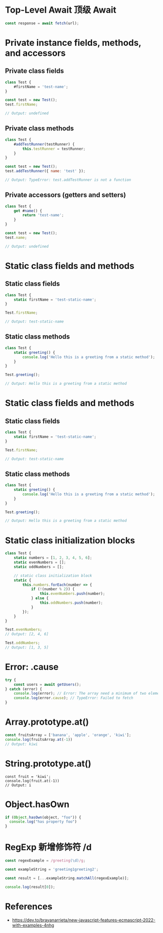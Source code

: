# Top-Level Await 顶级 Await

```js
const response = await fetch(url);
```

# Private instance fields, methods, and accessors

## Private class fields

```js
class Test {
    #firstName = 'test-name';
}

const test = new Test();
test.firstName;

// Output: undefined
```

## Private class methods

```js
class Test {
    #addTestRunner(testRunner) {
        this.testRunner = testRunner;
    }
}

const test = new Test();
test.addTestRunner({ name: 'test' });

// Output: TypeError: test.addTestRunner is not a function
```

## Private accessors (getters and setters)

```js
class Test {
    get #name() {
        return 'test-name';
    }
}

const test = new Test();
test.name;

// Output: undefined
```

# Static class fields and methods

## Static class fields

```js
class Test {
    static firstName = 'test-static-name';
}

Test.firstName;

// Output: test-static-name
```

## Static class methods

```js
class Test {
    static greeting() {
        console.log('Hello this is a greeting from a static method');
    }
}

Test.greeting();

// Output: Hello this is a greeting from a static method
```

# Static class fields and methods

## Static class fields

```js
class Test {
    static firstName = 'test-static-name';
}

Test.firstName;

// Output: test-static-name
```

## Static class methods

```js
class Test {
    static greeting() {
        console.log('Hello this is a greeting from a static method');
    }
}

Test.greeting();

// Output: Hello this is a greeting from a static method
```

# Static class initialization blocks

```js
class Test {
    static numbers = [1, 2, 3, 4, 5, 6];
    static evenNumbers = [];
    static oddNumbers = [];

    // static class initialization block
    static {
        this.numbers.forEach(number => {
            if (!(number % 2)) {
                this.evenNumbers.push(number);
            } else {
                this.oddNumbers.push(number);
            }
        });
    }
}

Test.evenNumbers;
// Output: [2, 4, 6]

Test.oddNumbers;
// Output: [1, 3, 5]
```

# Error: .cause

```js
try {
    const users = await getUsers();
} catch (error) {
    console.log(error); // Error: The array need a minimum of two elements
    console.log(error.cause); // TypeError: Failed to fetch
}
```

# Array.prototype.at()

```js
const fruitsArray = ['banana', 'apple', 'orange', 'kiwi'];
console.log(fruitsArray.at(-1))
// Output: kiwi
```

# String.prototype.at()

```
const fruit = 'kiwi';
console.log(fruit.at(-1))
// Output: i
```

# Object.hasOwn

```js
if (Object.hasOwn(object, "foo")) {
  console.log("has property foo")
}
```

# RegExp 新增修饰符 /d

```js
const regexExample = /greeting(\d)/g;

const exampleString = 'greeting1greeting2';

const result = [...exampleString.matchAll(regexExample)];

console.log(result[0]);
````

# References

-   https://dev.to/brayanarrieta/new-javascript-features-ecmascript-2022-with-examples-4nhg
